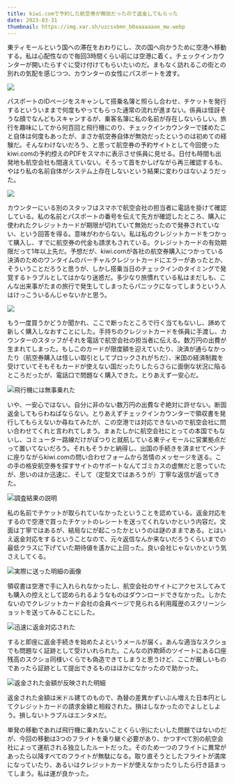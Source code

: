 ```yaml
---
title: kiwi.comで予約した航空券が無効だったので返金してもらった
date: 2023-03-31
thumbnail: https://img.xar.sh/uzcsxbmn_b0aaaaaaae_mw.webp
---
```


東ティモールという国への滞在をおわりにし、次の国へ向かうために空港へ移動する。私は心配性なので毎回3時間くらい前には空港に着く。チェックインカウンターが開いたらすぐに受け付けてもらいたいのだ。まもなく訪れるこの街との別れの気配を感じつつ、カウンターの女性にパスポートを渡す。

![](https://img.xar.sh/uzcsxbmn_b0aaaaaaae_ma.webp)

パスポートのIDページをスキャンして搭乗名簿と照らし合わせ、チケットを発行するといういままで何度もやってもらった通常の流れが進まない。係員は怪訝そうな顔でなんどもスキャンするが、乗客名簿に私の名前が存在しないらしい。旅行を趣味にしてから何百回と飛行機にのり、チェックインカウンターで揉めたこと自体は何度もあったが、まさか航空券自体が無効だったというのは初めての経験だ。そんなわけないだろう、と思って航空券の予約サイトとして今回使ったkiwi.comの予約控えのPDFをスマホに表示させ係員に見せる。日付も時間も出発地も航空会社も間違えていない。そろって首をかしげながら再三確認するも、やはり私の名前自体がシステム上存在しないという結果に変わりはないようだった。

![](https://img.xar.sh/uzcsxbmn_b0aaaaaaae_mw.webp)

カウンターにいる別のスタッフはスマホで航空会社の担当者に電話を掛けて確認している。私の名前とパスポートの番号を伝えて先方が確認したところ、購入に使われたクレジットカードが期限が切れていて無効だったので発券されていない、という回答を得る。意味がわからない。私は私のクレジットカードをつかって購入し、すでに航空券の代金も請求もされている。クレジットカードの有効期限だって1年以上先だ。予想だが、kiwi.comが各社の航空券購入につかっている決済のためのワンタイムのバーチャルクレジットカードにエラーがあったとか、そういうことだろうと思うが、しかし搭乗当日のチェックインのタイミングで発覚するトラブルとしてはかなり迷惑だ。多少なり旅慣れている私はまだしも、こんな出来事がたまの旅行で発生してしまったらパニックになってしまうという人はけっこういるんじゃないかと思う。

![](https://img.xar.sh/uzcsxbmn_b0aaaaaaae_mq.webp)

もう一度買うかどうか聞かれ、ここで断ったところで行く当てもないし、諦めて新しく購入しなおすことにした。手持ちのクレジットカードを係員に手渡し、カウンターのスタッフがそれを電話で航空会社の担当者に伝える。数万円の出費が生まれてしまった。もしこのカードが限度額を迎えていたり、決済が通らなかったり（航空券購入は怪しい取引としてブロックされがちだ）、米国の経済制裁を受けていてそもそもカードが使えない国だったりしたらさらに面倒な状況に陥るところだったが、電話口で問題なく購入できた。とりあえず一安心だ。

![飛行機には無事乗れた](https://img.xar.sh/uzcsxbmn_b0aaaaaaae_nq.webp)

いや、一安心ではない。自分に非のない数万円の出費なぞ絶対に許せない。断固返金してもらわねばならない。とりあえずチェックインカウンターで領収書を発行してもらえないか尋ねてみたが、この空港では対応できないので航空会社に問い合わせてくれと言われてしまう。まぁたしかに航空会社にとっての本国でもないし、コミューター路線だけがぽつりと就航している東ティモールに営業拠点だって置いてないだろう。それもそうかと納得し、出国の手続きを済ませてベンチに座りながらkiwi.comの問い合わせフォームから苦情のメッセージを送る。この手の格安航空券を探すサイトのサポートなんてゴミカスの虚無だと思っていたが、思いのほか迅速に、そして（定型文ではあろうが）丁寧な返信が返ってきた。

![調査結果の説明](https://img.xar.sh/uzcsxbmn_b0aaaaaaae_la.webp)

私の名前でチケットが取られていなかったということを認めている。返金対応をするので空港で買ったチケットのレシートを送ってくれないかという内容だ。文面は丁寧ではあるが、結局なにが起こったかというのは謎のままである。とはいえ返金対応をするということなので、元々返信なんか来ないだろうくらいまでの最低クラスに下げていた期待値を遙かに上回った。良い会社じゃないかという気さえしてくる。

![実際に送った明細の画像](https://img.xar.sh/uzcsxbmn_b0aaaaaaae_oa.webp)

領収書は空港で手に入れられなかったし、航空会社のサイトにアクセスしてみても購入の控えとして認められるようなものはダウンロードできなかった。しかたないのでクレジットカード会社の会員ページで見られる利用履歴のスクリーンショットを送ってみることにした。

![迅速に返金対応された](https://img.xar.sh/uzcsxbmn_b0aaaaaaae_lg.webp)

すると即座に返金手続きを始めたよというメールが届く。あんな適当なスクショでも問題なく証跡として受けいれられた。こんなの詐欺師のツイートにある口座残高のスクショ同様いくらでも偽造できてしまうと思うけど、ここが厳しいものであったら証跡として提出できるものはほかになかったので助かった。

![返金された金額が反映された明細](https://img.xar.sh/uzcsxbmn_b0aaaaaaae_lw.webp)

返金された金額は米ドル建てのもので、為替の差異かずいぶん増えた日本円としてクレジットカードの請求金額と相殺された。損はしなかったのでよしとしよう。損しないトラブルはエンタメだ。

単発の移動であれば飛行機に乗れないことくらい別にたいした問題ではないのだが、今回の移動は3つのフライトを乗り継ぐ必要があり、かつすべて別の航空会社によって運航される独立したルートだった。そのため一つのフライトに異常があったら以降すべてのフライトが無駄になる。取り直そうとしたフライトが満席になっていたり、あるいはクレジットカードが使えなかったりしたら行き詰まってしまう。私は運が良かった。
